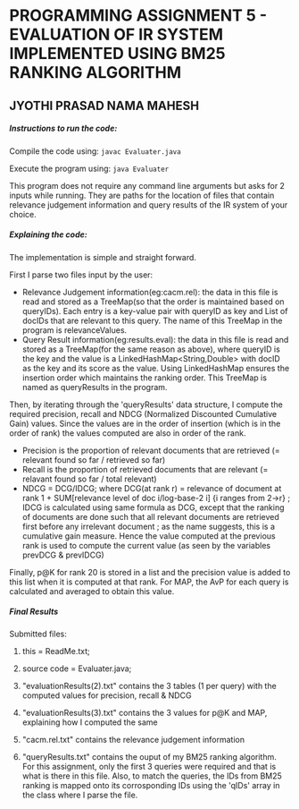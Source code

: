 # PROGRAMMING ASSIGNMENT 5 - EVALUATION OF IR SYSTEM IMPLEMENTED USING BM25 RANKING ALGORITHM
## JYOTHI PRASAD NAMA MAHESH

##### Instructions to run the code:

Compile the code using:
```javac Evaluater.java```

Execute the program using:
```java Evaluater```

This program does not require any command line arguments but asks for 2 inputs while running. They are paths for the location of files that contain relevance judgement information and query results of the IR system of your choice.

##### Explaining the code:

The implementation is simple and straight forward.

First I parse two files input by the user:
 - Relevance Judgement information(eg:cacm.rel): the data in this file is read and stored as a TreeMap(so that the order is maintained based on queryIDs). Each entry is a key-value pair with queryID as key and List<String> of docIDs that are relevant to this query. The name of this TreeMap in the program is relevanceValues.
 - Query Result information(eg:results.eval): the data in this file is read and stored as a TreeMap(for the same reason as above), where queryID is the key and the value is a LinkedHashMap<String,Double> with docID as the key and its score as the value. Using LinkedHashMap ensures the insertion order which maintains the ranking order. This TreeMap is named as queryResults in the program.

Then, by iterating through the 'queryResults' data structure, I compute the required precision, recall and NDCG (Normalized Discounted Cumulative Gain) values. Since the values are in the order of insertion (which is in the order of rank) the values computed are also in order of the rank.
 - Precision is the proportion of relevant documents that are retrieved (= relevant found so far / retrieved so far)
 - Recall is the proportion of retrieved documents that are relevant (= relavant found so far / total relevant)
 - NDCG = DCG/IDCG; where DCG(at rank r) = relevance of document at rank 1 + SUM[relevance level of doc i/log-base-2 i] {i ranges from 2->r}
                   ; IDCG is calculated using same formula as DCG, except that the ranking of documents are done such that all relevant documents are retrieved first before any irrelevant document
                   ; as the name suggests, this is a cumulative gain measure. Hence the value computed at the previous rank is used to compute the current value (as seen by the variables prevDCG & prevIDCG)

Finally, p@K for rank 20 is stored in a list and the precision value is added to this list when it is computed at that rank. For MAP, the AvP for each query is calculated and averaged to obtain this value.

##### Final Results

Submitted files:

1. this = ReadMe.txt;

2. source code = Evaluater.java;

3. "evaluationResults(2).txt" contains the 3 tables (1 per query) with the computed values for precision, recall & NDCG

4. "evaluationResults(3).txt" contains the 3 values for p@K and MAP, explaining how I computed the same

5. "cacm.rel.txt" contains the relevance judgement information

6. "queryResults.txt" contains the ouput of my BM25 ranking algorithm. For this assignment, only the first 3 queries were required and that is what is there in this file. Also, to match the queries, the IDs from BM25 ranking is mapped onto its corrosponding IDs using the 'qIDs' array in the class where I parse the file.